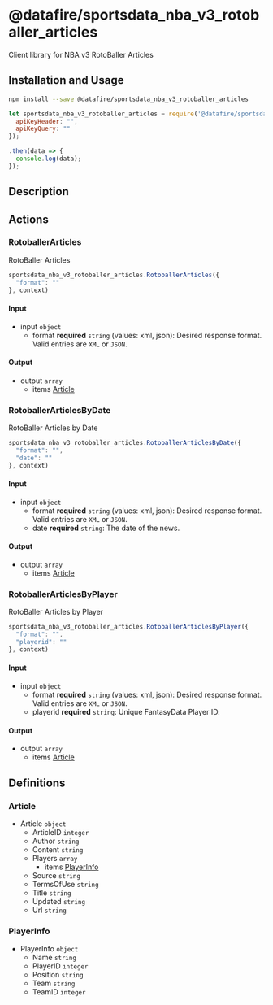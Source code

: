 # @datafire/sportsdata_nba_v3_rotoballer_articles

Client library for NBA v3 RotoBaller Articles

## Installation and Usage
```bash
npm install --save @datafire/sportsdata_nba_v3_rotoballer_articles
```
```js
let sportsdata_nba_v3_rotoballer_articles = require('@datafire/sportsdata_nba_v3_rotoballer_articles').create({
  apiKeyHeader: "",
  apiKeyQuery: ""
});

.then(data => {
  console.log(data);
});
```

## Description



## Actions

### RotoballerArticles
RotoBaller Articles


```js
sportsdata_nba_v3_rotoballer_articles.RotoballerArticles({
  "format": ""
}, context)
```

#### Input
* input `object`
  * format **required** `string` (values: xml, json): Desired response format. Valid entries are <code>XML</code> or <code>JSON</code>.

#### Output
* output `array`
  * items [Article](#article)

### RotoballerArticlesByDate
RotoBaller Articles by Date


```js
sportsdata_nba_v3_rotoballer_articles.RotoballerArticlesByDate({
  "format": "",
  "date": ""
}, context)
```

#### Input
* input `object`
  * format **required** `string` (values: xml, json): Desired response format. Valid entries are <code>XML</code> or <code>JSON</code>.
  * date **required** `string`: The date of the news.

#### Output
* output `array`
  * items [Article](#article)

### RotoballerArticlesByPlayer
RotoBaller Articles by Player


```js
sportsdata_nba_v3_rotoballer_articles.RotoballerArticlesByPlayer({
  "format": "",
  "playerid": ""
}, context)
```

#### Input
* input `object`
  * format **required** `string` (values: xml, json): Desired response format. Valid entries are <code>XML</code> or <code>JSON</code>.
  * playerid **required** `string`: Unique FantasyData Player ID.

#### Output
* output `array`
  * items [Article](#article)



## Definitions

### Article
* Article `object`
  * ArticleID `integer`
  * Author `string`
  * Content `string`
  * Players `array`
    * items [PlayerInfo](#playerinfo)
  * Source `string`
  * TermsOfUse `string`
  * Title `string`
  * Updated `string`
  * Url `string`

### PlayerInfo
* PlayerInfo `object`
  * Name `string`
  * PlayerID `integer`
  * Position `string`
  * Team `string`
  * TeamID `integer`


